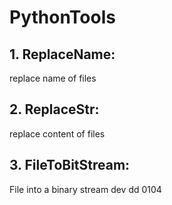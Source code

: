 # PythonTools
## 1. ReplaceName: 
replace name of files
## 2. ReplaceStr:
replace content of files
## 3. FileToBitStream: 
File into a binary stream
dev
dd  0104
